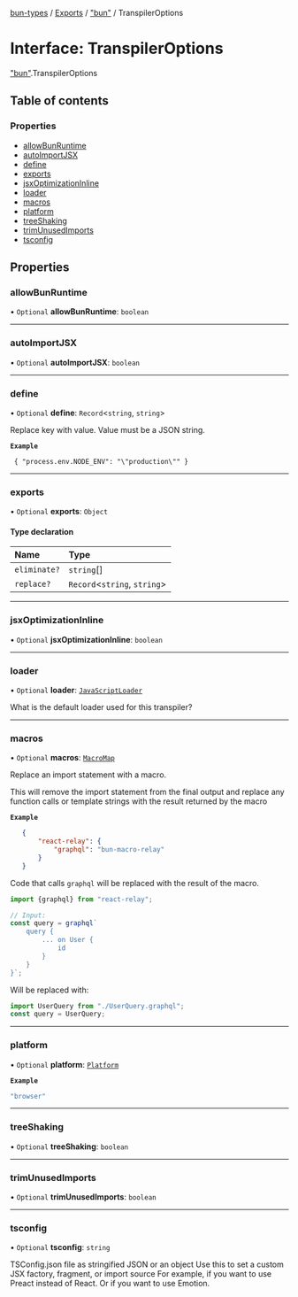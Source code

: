 [bun-types](https://oven-sh.github.io/bun-types/README.md) / [Exports](https://oven-sh.github.io/bun-types/modules.md) / ["bun"](https://oven-sh.github.io/bun-types/modules/bun_.md) / TranspilerOptions

# Interface: TranspilerOptions

["bun"](https://oven-sh.github.io/bun-types/modules/bun_.md).TranspilerOptions

## Table of contents

### Properties

- [allowBunRuntime](https://oven-sh.github.io/bun-types/interfaces/bun_.TranspilerOptions.md#allowbunruntime)
- [autoImportJSX](https://oven-sh.github.io/bun-types/interfaces/bun_.TranspilerOptions.md#autoimportjsx)
- [define](https://oven-sh.github.io/bun-types/interfaces/bun_.TranspilerOptions.md#define)
- [exports](https://oven-sh.github.io/bun-types/interfaces/bun_.TranspilerOptions.md#exports)
- [jsxOptimizationInline](https://oven-sh.github.io/bun-types/interfaces/bun_.TranspilerOptions.md#jsxoptimizationinline)
- [loader](https://oven-sh.github.io/bun-types/interfaces/bun_.TranspilerOptions.md#loader)
- [macros](https://oven-sh.github.io/bun-types/interfaces/bun_.TranspilerOptions.md#macros)
- [platform](https://oven-sh.github.io/bun-types/interfaces/bun_.TranspilerOptions.md#platform)
- [treeShaking](https://oven-sh.github.io/bun-types/interfaces/bun_.TranspilerOptions.md#treeshaking)
- [trimUnusedImports](https://oven-sh.github.io/bun-types/interfaces/bun_.TranspilerOptions.md#trimunusedimports)
- [tsconfig](https://oven-sh.github.io/bun-types/interfaces/bun_.TranspilerOptions.md#tsconfig)

## Properties

### allowBunRuntime

• `Optional` **allowBunRuntime**: `boolean`

___

### autoImportJSX

• `Optional` **autoImportJSX**: `boolean`

___

### define

• `Optional` **define**: `Record`<`string`, `string`\>

Replace key with value. Value must be a JSON string.

**`Example`**

```
 { "process.env.NODE_ENV": "\"production\"" }
```

___

### exports

• `Optional` **exports**: `Object`

#### Type declaration

| Name | Type |
| :------ | :------ |
| `eliminate?` | `string`[] |
| `replace?` | `Record`<`string`, `string`\> |

___

### jsxOptimizationInline

• `Optional` **jsxOptimizationInline**: `boolean`

___

### loader

• `Optional` **loader**: [`JavaScriptLoader`](https://oven-sh.github.io/bun-types/modules/bun_.md#javascriptloader)

What is the default loader used for this transpiler?

___

### macros

• `Optional` **macros**: [`MacroMap`](https://oven-sh.github.io/bun-types/modules/bun_.md#macromap)

Replace an import statement with a macro.

   This will remove the import statement from the final output
   and replace any function calls or template strings with the result returned by the macro

**`Example`**

```json
   {
       "react-relay": {
           "graphql": "bun-macro-relay"
       }
   }
   ```

   Code that calls `graphql` will be replaced with the result of the macro.

   ```js
   import {graphql} from "react-relay";

   // Input:
   const query = graphql`
       query {
           ... on User {
               id
           }
       }
   }`;
   ```

   Will be replaced with:

   ```js
   import UserQuery from "./UserQuery.graphql";
   const query = UserQuery;
   ```

___

### platform

• `Optional` **platform**: [`Platform`](https://oven-sh.github.io/bun-types/modules/bun_.md#platform)

**`Example`**

```ts
"browser"
```

___

### treeShaking

• `Optional` **treeShaking**: `boolean`

___

### trimUnusedImports

• `Optional` **trimUnusedImports**: `boolean`

___

### tsconfig

• `Optional` **tsconfig**: `string`

TSConfig.json file as stringified JSON or an object
 Use this to set a custom JSX factory, fragment, or import source
 For example, if you want to use Preact instead of React. Or if you want to use Emotion.
